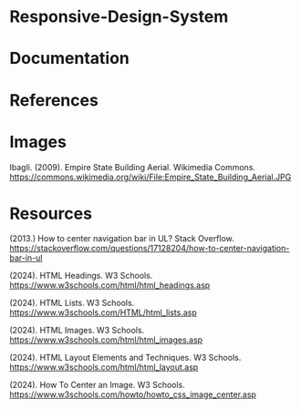 # Responsive-Design-System

# Documentation

# References

# Images

Ibagli. (2009). Empire State Building Aerial. Wikimedia Commons. https://commons.wikimedia.org/wiki/File:Empire_State_Building_Aerial.JPG 

# Resources

(2013.) How to center navigation bar in UL? Stack Overflow. https://stackoverflow.com/questions/17128204/how-to-center-navigation-bar-in-ul

(2024). HTML Headings. W3 Schools. https://www.w3schools.com/html/html_headings.asp

(2024). HTML Lists. W3 Schools. https://www.w3schools.com/HTML/html_lists.asp 

(2024). HTML Images. W3 Schools. https://www.w3schools.com/html/html_images.asp 

(2024). HTML Layout Elements and Techniques. W3 Schools. https://www.w3schools.com/html/html_layout.asp 

(2024). How To Center an Image. W3 Schools. https://www.w3schools.com/howto/howto_css_image_center.asp 